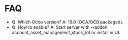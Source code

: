 # FAQ

- Q: Which Odoo version? A: 16.0 (OCA/OCB packaged).
- Q: How to enable? A: Start server with --addon account_asset_management_stock_lot or install in UI.
